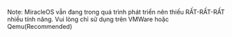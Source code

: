 Note: MiracleOS vẫn đang trong quá trình phát triển nên thiếu RẤT-RẤT-RẤT nhiều tính năng. Vui lòng chỉ sử dụng trên VMWare hoặc Qemu(Recommended)
